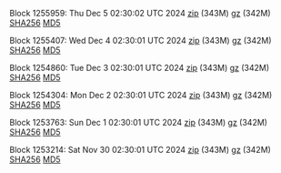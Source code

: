 Block 1255959: Thu Dec  5 02:30:02 UTC 2024 [zip](https://files.01coin.io/mainnet/2024-12-05/bootstrap.dat.zip) (343M) [gz](https://files.01coin.io/mainnet/2024-12-05/bootstrap.dat.tar.gz) (342M) [SHA256](https://files.01coin.io/mainnet/2024-12-05/sha256.txt) [MD5](https://files.01coin.io/mainnet/2024-12-05/md5.txt)

Block 1255407: Wed Dec  4 02:30:01 UTC 2024 [zip](https://files.01coin.io/mainnet/2024-12-04/bootstrap.dat.zip) (343M) [gz](https://files.01coin.io/mainnet/2024-12-04/bootstrap.dat.tar.gz) (342M) [SHA256](https://files.01coin.io/mainnet/2024-12-04/sha256.txt) [MD5](https://files.01coin.io/mainnet/2024-12-04/md5.txt)

Block 1254860: Tue Dec  3 02:30:01 UTC 2024 [zip](https://files.01coin.io/mainnet/2024-12-03/bootstrap.dat.zip) (343M) [gz](https://files.01coin.io/mainnet/2024-12-03/bootstrap.dat.tar.gz) (342M) [SHA256](https://files.01coin.io/mainnet/2024-12-03/sha256.txt) [MD5](https://files.01coin.io/mainnet/2024-12-03/md5.txt)

Block 1254304: Mon Dec  2 02:30:01 UTC 2024 [zip](https://files.01coin.io/mainnet/2024-12-02/bootstrap.dat.zip) (343M) [gz](https://files.01coin.io/mainnet/2024-12-02/bootstrap.dat.tar.gz) (342M) [SHA256](https://files.01coin.io/mainnet/2024-12-02/sha256.txt) [MD5](https://files.01coin.io/mainnet/2024-12-02/md5.txt)

Block 1253763: Sun Dec  1 02:30:01 UTC 2024 [zip](https://files.01coin.io/mainnet/2024-12-01/bootstrap.dat.zip) (343M) [gz](https://files.01coin.io/mainnet/2024-12-01/bootstrap.dat.tar.gz) (342M) [SHA256](https://files.01coin.io/mainnet/2024-12-01/sha256.txt) [MD5](https://files.01coin.io/mainnet/2024-12-01/md5.txt)

Block 1253214: Sat Nov 30 02:30:01 UTC 2024 [zip](https://files.01coin.io/mainnet/2024-11-30/bootstrap.dat.zip) (343M) [gz](https://files.01coin.io/mainnet/2024-11-30/bootstrap.dat.tar.gz) (342M) [SHA256](https://files.01coin.io/mainnet/2024-11-30/sha256.txt) [MD5](https://files.01coin.io/mainnet/2024-11-30/md5.txt)
